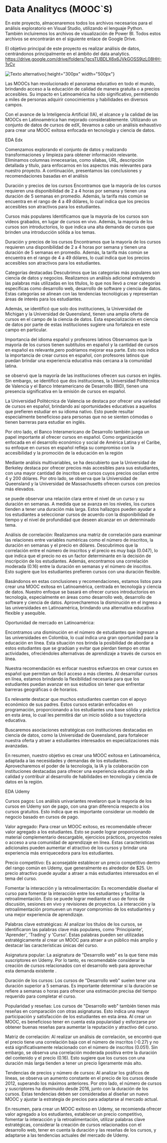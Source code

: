 # Data Analitycs (MOOC`S)

En este proyecto, almacenaremos todos los archivos necesarios para el análisis exploratorio en Visual Studio, utilizando el 
lenguaje Python. 
También incluiremos los archivos de visualización de Power BI. Todos estos archivos se encontrarán en el siguiente enlace de 
Google Drive.

El objetivo principal de este proyecto es realizar análisis de datos, centrándonos principalmente en el ámbito del data 
analytics.
https://drive.google.com/drive/folders/1gcsTUBDLX6x6JVkGOSS9jzL08HH-1vCv

![Texto alternativo](descarga.jpg){:height="300px" width="500px"}


Las MOOCs han revolucionado el panorama educativo en todo el mundo, brindando acceso a la educación de calidad de 
manera gratuita o a precios accesibles. Su impacto en Latinoamérica ha sido significativo, permitiendo a miles de 
personas adquirir conocimientos y habilidades en diversos campos.

Con el avance de la Inteligencia Artificial (IA), el alcance y la calidad de las MOOCs en Latinoamérica han mejorado
considerablemente. Utilizando un conjunto de datos de cursos de edX, llevamos a cabo un análisis exhaustivo para 
crear una MOOC exitosa enfocada en tecnología y ciencia de datos.

EDA Edx

Comenzamos explorando el conjunto de datos y realizando transformaciones y limpieza para obtener información 
relevante. Eliminamos columnas innecesarias, como sílabas, URL, descripción detallada y título, para enfocarnos en 
los aspectos más relevantes para nuestro proyecto. A continuación, presentamos las conclusiones y recomendaciones 
basadas en el análisis

Duración y precios de los cursos Encontramos que la mayoría de los cursos requieren una disponibilidad de 2 a 4
horas por semana y tienen una duración de 5 semanas en promedio. Además, la tarifa más común se encuentra en el 
rango de 4 a 49 dólares, lo cual indica que los precios accesibles son atractivos para los estudiantes.

Cursos más populares Identificamos que la mayoría de los cursos son videos grabados, en lugar de cursos en vivo. 
Además, la mayoría de los cursos son introductorios, lo que indica una alta demanda de cursos que brinden una 
introducción sólida a los temas.

Duración y precios de los cursos Encontramos que la mayoría de los cursos requieren una disponibilidad de 2 a 4
horas por semana y tienen una duración de 5 semanas en promedio. Además, la tarifa más común se encuentra en el 
rango de 4 a 49 dólares, lo cual indica que los precios accesibles son atractivos para los estudiantes.

Categorías destacadas Descubrimos que las categorías más populares son ciencia de datos y negocios. Realizamos 
un análisis adicional extrayendo las palabras más utilizadas en los títulos, lo que nos llevó a crear categorías 
específicas como desarrollo web, desarrollo de software y ciencia de datos. Estas categorías se alinean con las 
tendencias tecnológicas y representan áreas de interés para los estudiantes.

Además, se identificó que solo dos instituciones, la Universidad de Michigan y la Universidad de Queensland, tienen 
una amplia oferta de cursos en el campo de la ciencia de datos. Esta especialización en ciencia de datos por parte 
de estas instituciones sugiere una fortaleza en este campo en particular.

Importancia del idioma español y profesores latinos Observamos que la mayoría de los cursos tienen subtítulos 
en español y la cantidad de cursos en español es relevante,pero podriamos mejorar esa parte. Esto nos indica la 
importancia de crear cursos en español, con profesores latinos que puedan brindar una experiencia educativa más 
cercana a la comunidad latina.

se observó que la mayoría de las instituciones ofrecen sus cursos en inglés. Sin embargo, se identificó que dos 
instituciones, la Universidad Politécnica de Valencia y el Banco Interamericano de Desarrollo (BID), tienen una 
presencia significativa en la emisión de cursos en español.

La Universidad Politécnica de Valencia se destaca por ofrecer una variedad de cursos en español, brindando así 
oportunidades educativas a aquellos que prefieren estudiar en su idioma nativo. Esto puede resultar especialmente 
beneficioso para personas que no se sienten cómodas o tienen barreras para estudiar en inglés.

Por otro lado, el Banco Interamericano de Desarrollo también juega un papel importante al ofrecer cursos en español.
Como organización enfocada en el desarrollo económico y social de América Latina y el Caribe, su enfoque en cursos en 
español refleja su compromiso con la accesibilidad y la promoción de la educación en la región

Mediante análisis multivariables, se ha descubierto que la Universidad de Berkeley destaca por ofrecer precios más 
accesibles para sus estudiantes, con una mayor cantidad de inscritos en cursos cuyos precios oscilan entre 4 y 200 
dólares. Por otro lado, se observa que la Universidad de Queensland y la Universidad de Massachusetts ofrecen cursos
con precios más elevados.

se puede observar una relación clara entre el nivel de un curso y su duración en semanas. A medida que se avanza en 
los niveles, los cursos tienden a tener una duración más larga. Estos hallazgos pueden ayudar a los estudiantes a 
seleccionar cursos de acuerdo con la disponibilidad de tiempo y el nivel de profundidad que deseen alcanzar en un 
determinado tema.

Análisis de correlación: Realizamos una matriz de correlación para examinar las relaciones entre variables numéricas
como el número de inscritos, la duración en semanas y el precio en dólares. Descubrimos que la correlación entre 
el número de inscritos y el precio es muy baja (0.047), lo que indica que el precio no es un factor determinante en 
la decisión de inscripción de los estudiantes. Además, encontramos una correlación moderada (0.16) entre la duración 
en semanas y el número de inscritos. Esto sugiere que los estudiantes prefieren cursos con una duración flexible.

Basándonos en estas conclusiones y recomendaciones, estamos listos para crear una MOOC exitosa en Latinoamérica, 
centrada en tecnología y ciencia de datos. Nuestro enfoque se basará en ofrecer cursos introductorios en tecnología, 
especialmente en áreas como desarrollo web, desarrollo de software y ciencia de datos. Aprovecharemos la disminución
en el ingreso a las universidades en Latinoamérica, brindando una alternativa educativa flexible y asequible.

Oportunidad de mercado en Latinoamérica:

Encontramos una disminución en el número de estudiantes que ingresan a las universidades en Colombia, lo cual indica una gran oportunidad 
para la educación en línea. Esta situación nos brinda la posibilidad de abordar a estos estudiantes que se gradúan y evitar que pierdan 
tiempo en otras actividades, ofreciéndoles alternativas de aprendizaje a través de cursos en línea.

Nuestra recomendación es enfocar nuestros esfuerzos en crear cursos en español que permitan un fácil acceso a más clientes. Al desarrollar 
cursos en línea, estamos brindando la flexibilidad necesaria para que los estudiantes puedan avanzar en sus estudios sin tener que 
enfrentar barreras geográficas o de horarios.

Es relevante destacar que muchos estudiantes cuentan con el apoyo económico de sus padres.
Estos cursos estarán enfocados en programación, proporcionando a los estudiantes una base sólida y práctica en esta área, lo cual les 
permitirá dar un inicio sólido a su trayectoria educativa.

Buscaremos asociaciones estratégicas con instituciones destacadas en ciencia de datos, como la Universidad de Queensland, para fortalecer 
nuestra oferta y atraer a estudiantes interesados en especializaciones más avanzadas.

En resumen, nuestro objetivo es crear una MOOC exitosa en Latinoamérica, adaptada a las necesidades y demandas de 
los estudiantes. Aprovecharemos el poder de la tecnología, la IA y la colaboración con instituciones destacadas 
para 
ofrecer una experiencia educativa de alta calidad y contribuir al desarrollo de habilidades en tecnología y ciencia 
de datos en la región.

EDA Udemy 

Cursos pagos: Los análisis univariantes revelaron que la mayoría de los cursos en Udemy son de pago, con una gran 
diferencia respecto a los cursos gratuitos. Esto indica que es importante considerar un modelo de negocio basado en 
cursos de pago.

Valor agregado: Para crear un MOOC exitoso, es recomendable ofrecer valor agregado a los estudiantes. Esto se puede 
lograr proporcionando material complementario descargable, ejercicios prácticos, proyectos reales o acceso a una 
comunidad de aprendizaje en línea. Estas características adicionales pueden aumentar el atractivo de los cursos y 
brindar una experiencia más enriquecedora para los estudiantes.

Precio competitivo: Es aconsejable establecer un precio competitivo dentro del rango común en Udemy, que generalmente 
es alrededor de $25. Un precio atractivo puede ayudar a atraer a más estudiantes interesados en el tema del curso.

Fomentar la interacción y la retroalimentación: Es recomendable diseñar el curso para fomentar la interacción entre 
los estudiantes y facilitar la retroalimentación. Esto se puede lograr mediante el uso de foros de discusión, sesiones
 en vivo y revisiones de proyectos. La interacción y la retroalimentación promueven un mayor compromiso de los 
estudiantes y una mejor experiencia de aprendizaje.

Palabras clave estratégicas: Al analizar los títulos de los cursos, se identificaron las palabras clave más populares, 
como 'Principiante', 'Aprender', 'Trading' y 'Curso'. Estas palabras pueden ser utilizadas estratégicamente al crear 
un MOOC para atraer a un público más amplio y destacar las características únicas del curso.

Asignatura popular: La asignatura de "Desarrollo web" es la que tiene más suscriptores en Udemy. Por lo tanto, es 
recomendable considerar la creación de cursos relacionados con el desarrollo web para aprovechar esta demanda existente
.

Duración de los cursos: Los cursos de "Desarrollo web" suelen tener una duración superior a 5 semanas. Es importante 
determinar si la duración se refiere a semanas o horas para ofrecer una estimación precisa del tiempo requerido para 
completar el curso.

Popularidad y reseñas: Los cursos de "Desarrollo web" también tienen más reseñas en comparación con otras asignaturas.
 Esto indica una mayor participación y satisfacción de los estudiantes en esta área. Al crear un MOOC, es beneficioso 
tener en cuenta esta popularidad y esforzarse por obtener buenas reseñas para aumentar la reputación y atractivo del 
curso.

Matriz de correlación: Al realizar un análisis de correlación, se encontró que el precio tiene una correlación baja 
con el número de inscritos (-0.27) y no está significativamente relacionado con el número de inscritos (0.051). Sin 
embargo, se observa una correlación moderada positiva entre la duración del contenido y el precio (0.16). Esto 
sugiere que los cursos con una duración más larga tienden a tener un precio ligeramente más alto.

Tendencias de precios y número de cursos: Al analizar los gráficos de líneas, se observa un aumento constante en el 
precio de los cursos desde 2012, superando los máximos anteriores. Por otro lado, el número de cursos y suscriptores 
ha disminuido desde 2016, junto con la duración de los cursos. Estas tendencias deben ser consideradas al diseñar un 
nuevo MOOC y ajustar la estrategia de precios para adaptarse al mercado actual.

En resumen, para crear un MOOC exitoso en Udemy, se recomienda ofrecer valor agregado a los estudiantes, establecer 
un precio competitivo, fomentar la interacción y la retroalimentación, utilizar palabras clave estratégicas, 
considerar la creación de cursos relacionados con el desarrollo web, tener en cuenta la duración y las reseñas de 
los cursos, y adaptarse a las tendencias actuales del mercado de Udemy.

